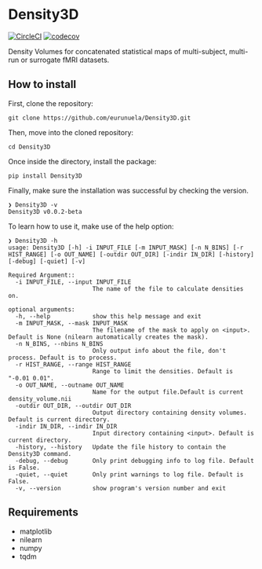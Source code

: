 # Density3D

[![CircleCI](https://circleci.com/gh/eurunuela/Density3D.svg?style=shield)](https://circleci.com/gh/eurunuela/Density3D)
[![codecov](https://codecov.io/gh/eurunuela/Density3D/branch/main/graph/badge.svg?token=o4QhYt5i9u)](https://codecov.io/gh/eurunuela/Density3D)

Density Volumes for concatenated statistical maps of multi-subject, multi-run or surrogate fMRI datasets.

## How to install

First, clone the repository:

```
git clone https://github.com/eurunuela/Density3D.git
```

Then, move into the cloned repository:

```
cd Density3D
```

Once inside the directory, install the package:

```
pip install Density3D
```

Finally, make sure the installation was successful by checking the version.

```
❯ Density3D -v
Density3D v0.0.2-beta
```

To learn how to use it, make use of the help option:

```
❯ Density3D -h
usage: Density3D [-h] -i INPUT_FILE [-m INPUT_MASK] [-n N_BINS] [-r HIST_RANGE] [-o OUT_NAME] [-outdir OUT_DIR] [-indir IN_DIR] [-history] [-debug] [-quiet] [-v]

Required Argument::
  -i INPUT_FILE, --input INPUT_FILE
                        The name of the file to calculate densities on.

optional arguments:
  -h, --help            show this help message and exit
  -m INPUT_MASK, --mask INPUT_MASK
                        The filename of the mask to apply on <input>. Default is None (nilearn automatically creates the mask).
  -n N_BINS, --nbins N_BINS
                        Only output info about the file, don't process. Default is to process.
  -r HIST_RANGE, --range HIST_RANGE
                        Range to limit the densities. Default is "-0.01 0.01".
  -o OUT_NAME, --outname OUT_NAME
                        Name for the output file.Default is current density_volume.nii
  -outdir OUT_DIR, --outdir OUT_DIR
                        Output directory containing density volumes. Default is current directory.
  -indir IN_DIR, --indir IN_DIR
                        Input directory containing <input>. Default is current directory.
  -history, --history   Update the file history to contain the Density3D command.
  -debug, --debug       Only print debugging info to log file. Default is False.
  -quiet, --quiet       Only print warnings to log file. Default is False.
  -v, --version         show program's version number and exit
```

## Requirements

- matplotlib
- nilearn
- numpy
- tqdm
